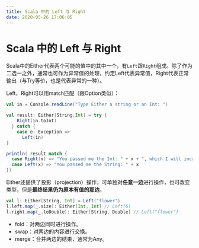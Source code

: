 ```yaml
---
title: Scala 中的 Left 与 Right
date: 2020-05-26 17:06:05
---
```

# Scala 中的 Left 与 Right

Scala中的Either代表两个可能的值中的其中一个，有`Left`跟`Right`组成。除了作为二选一之外，通常也可作为异常值的处理，约定Left代表异常值，Right代表正常输出（与Try等价，也是代表异常的一种）。

Left，Right可以用match匹配（跟Option类似）：

```scala
val in = Console.readLine("Type Either a string or an Int: ")

val result: Either[String,Int] = try {
    Right(in.toInt)
  } catch {
    case e: Exception =>
      Left(in)
}

println( result match {
  case Right(x) => "You passed me the Int: " + x + ", which I will increment. " + x + " + 1 = " + (x+1)
  case Left(x) => "You passed me the String: " + x
})
```

Either还提供了投影（projection）操作，可单独对**任意一边**进行操作，也可改变类型，但是**最终结果仍为原本有值的那边**。

```scala
val l: Either[String, Int] = Left("flower")
l.left.map(_.size): Either[Int, Int] // Left(6)
l.right.map(_.toDouble): Either[String, Double] // Left("flower")
```

* fold：对两边同时进行操作。
* swap：对两边的内容进行交换。
* merge：合并两边的结果，通常为Any。
